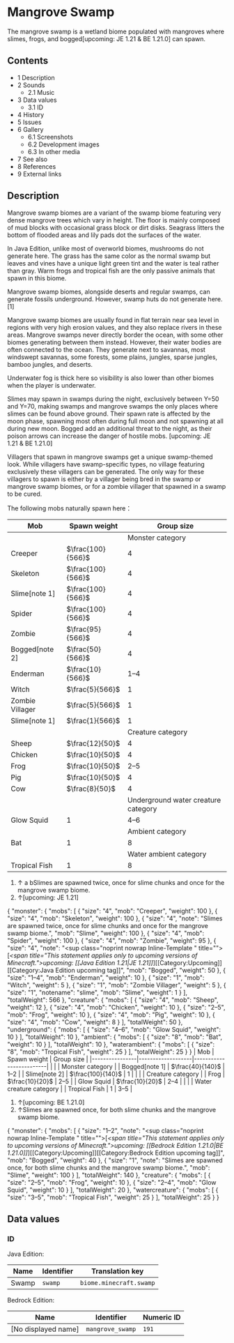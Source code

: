 # Mangrove Swamp
The mangrove swamp is a wetland biome populated with mangroves where slimes, frogs, and bogged‌[upcoming: JE 1.21 & BE 1.21.0] can spawn.

## Contents
- 1 Description
- 2 Sounds
	- 2.1 Music
- 3 Data values
	- 3.1 ID
- 4 History
- 5 Issues
- 6 Gallery
	- 6.1 Screenshots
	- 6.2 Development images
	- 6.3 In other media
- 7 See also
- 8 References
- 9 External links

## Description
Mangrove swamp biomes are a variant of the swamp biome featuring very dense mangrove trees which vary in height. The floor is mainly composed of mud blocks with occasional grass block or dirt disks. Seagrass litters the bottom of flooded areas and lily pads dot the surfaces of the water.

In Java Edition, unlike most of overworld biomes, mushrooms do not generate here. The grass has the same color as the normal swamp but leaves and vines have a unique light green tint and the water is teal rather than gray. Warm frogs and tropical fish are the only passive animals that spawn in this biome. 

Mangrove swamp biomes, alongside deserts and regular swamps, can generate fossils underground. However, swamp huts do not generate here.[1]

Mangrove swamp biomes are usually found in flat terrain near sea level in regions with very high erosion values, and they also replace rivers in these areas. Mangrove swamps never directly border the ocean, with some other biomes generating between them instead. However, their water bodies are often connected to the ocean. They generate next to savannas, most windswept savannas, some forests, some plains, jungles, sparse jungles, bamboo jungles, and deserts. 

Underwater fog is thick here so visibility is also lower than other biomes when the player is underwater.

Slimes may spawn in swamps during the night, exclusively between Y=50 and Y=70, making swamps and mangrove swamps the only places where slimes can be found above ground. Their spawn rate is affected by the moon phase, spawning most often during full moon and not spawning at all during new moon. Bogged add an additional threat to the night, as their poison arrows can increase the danger of hostile mobs. ‌[upcoming: JE 1.21 & BE 1.21.0]

Villagers that spawn in mangrove swamps get a unique swamp-themed look. While villagers have swamp-specific types, no village featuring exclusively these villagers can be generated. The only way for these villagers to spawn is either by a villager being bred in the swamp or mangrove swamp biomes, or for a zombie villager that spawned in a swamp to be cured.

The following mobs naturally spawn here：

| Mob             | Spawn weight      | Group size                          |
|-----------------|-------------------|-------------------------------------|
|                 |                   | Monster category                    |
| Creeper         | $\frac{100}{566}$ | 4                                   |
| Skeleton        | $\frac{100}{566}$ | 4                                   |
| Slime[note 1]   | $\frac{100}{566}$ | 4                                   |
| Spider          | $\frac{100}{566}$ | 4                                   |
| Zombie          | $\frac{95}{566}$  | 4                                   |
| Bogged[note 2]  | $\frac{50}{566}$  | 4                                   |
| Enderman        | $\frac{10}{566}$  | 1–4                                 |
| Witch           | $\frac{5}{566}$   | 1                                   |
| Zombie Villager | $\frac{5}{566}$   | 1                                   |
| Slime[note 1]   | $\frac{1}{566}$   | 1                                   |
|                 |                   | Creature category                   |
| Sheep           | $\frac{12}{50}$   | 4                                   |
| Chicken         | $\frac{10}{50}$   | 4                                   |
| Frog            | $\frac{10}{50}$   | 2–5                                 |
| Pig             | $\frac{10}{50}$   | 4                                   |
| Cow             | $\frac{8}{50}$    | 4                                   |
|                 |                   | Underground water creature category |
| Glow Squid      | 1                 | 4–6                                 |
|                 |                   | Ambient category                    |
| Bat             | 1                 | 8                                   |
|                 |                   | Water ambient category              |
| Tropical Fish   | 1                 | 8                                   |

1. ↑ a bSlimes are spawned twice, once for slime chunks and once for the mangrove swamp biome.
2. ↑‌[upcoming: JE 1.21]

{ "monster": { "mobs": [ { "size": "4", "mob": "Creeper", "weight": 100 }, { "size": "4", "mob": "Skeleton", "weight": 100 }, { "size": "4", "note": "Slimes are spawned twice, once for slime chunks and once for the mangrove swamp biome.", "mob": "Slime", "weight": 100 }, { "size": "4", "mob": "Spider", "weight": 100 }, { "size": "4", "mob": "Zombie", "weight": 95 }, { "size": "4", "note": "&zwnj;<sup class=\"noprint nowrap Inline-Template \" title=\"\">&#91;<i><span title=\"This statement applies only to upcoming versions of Minecraft.\">upcoming:</span> [[Java Edition 1.21|JE 1.21]]</i>&#93;</sup>[[Category:Upcoming]][[Category:Java Edition upcoming tag]]", "mob": "Bogged", "weight": 50 }, { "size": "1&ndash;4", "mob": "Enderman", "weight": 10 }, { "size": "1", "mob": "Witch", "weight": 5 }, { "size": "1", "mob": "Zombie Villager", "weight": 5 }, { "size": "1", "notename": "slime", "mob": "Slime", "weight": 1 } ], "totalWeight": 566 }, "creature": { "mobs": [ { "size": "4", "mob": "Sheep", "weight": 12 }, { "size": "4", "mob": "Chicken", "weight": 10 }, { "size": "2&ndash;5", "mob": "Frog", "weight": 10 }, { "size": "4", "mob": "Pig", "weight": 10 }, { "size": "4", "mob": "Cow", "weight": 8 } ], "totalWeight": 50 }, "underground": { "mobs": [ { "size": "4&ndash;6", "mob": "Glow Squid", "weight": 10 } ], "totalWeight": 10 }, "ambient": { "mobs": [ { "size": "8", "mob": "Bat", "weight": 10 } ], "totalWeight": 10 }, "waterambient": { "mobs": [ { "size": "8", "mob": "Tropical Fish", "weight": 25 } ], "totalWeight": 25 } }
| Mob            | Spawn weight      | Group size              |
|----------------|-------------------|-------------------------|
|                |                   | Monster category        |
| Bogged[note 1] | $\frac{40}{140}$  | 1–2                     |
| Slime[note 2]  | $\frac{100}{140}$ | 1                       |
|                |                   | Creature category       |
| Frog           | $\frac{10}{20}$   | 2–5                     |
| Glow Squid     | $\frac{10}{20}$   | 2–4                     |
|                |                   | Water creature category |
| Tropical Fish  | 1                 | 3–5                     |

1. ↑‌[upcoming: BE 1.21.0]
2. ↑Slimes are spawned once, for both slime chunks and the mangrove swamp biome.

{ "monster": { "mobs": [ { "size": "1&ndash;2", "note": "&zwnj;<sup class=\"noprint nowrap Inline-Template \" title=\"\">&#91;<i><span title=\"This statement applies only to upcoming versions of Minecraft.\">upcoming:</span> [[Bedrock Edition 1.21.0|BE 1.21.0]]</i>&#93;</sup>[[Category:Upcoming]][[Category:Bedrock Edition upcoming tag]]", "mob": "Bogged", "weight": 40 }, { "size": "1", "note": "Slimes are spawned once, for both slime chunks and the mangrove swamp biome.", "mob": "Slime", "weight": 100 } ], "totalWeight": 140 }, "creature": { "mobs": [ { "size": "2&ndash;5", "mob": "Frog", "weight": 10 }, { "size": "2&ndash;4", "mob": "Glow Squid", "weight": 10 } ], "totalWeight": 20 }, "watercreature": { "mobs": [ { "size": "3&ndash;5", "mob": "Tropical Fish", "weight": 25 } ], "totalWeight": 25 } }
## Data values
### ID
Java Edition:

| Name  | Identifier | Translation key         |
|-------|------------|-------------------------|
| Swamp | `swamp`    | `biome.minecraft.swamp` |

Bedrock Edition:

| Name                | Identifier       | Numeric ID |
|---------------------|------------------|------------|
| [No displayed name] | `mangrove_swamp` | `191`      |

